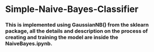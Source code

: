 # Simple-Naive-Bayes-Classifier

### This is implemented using GaussianNB() from the sklearn package, all the details and description on the process of creating and training the model are inside the  __NaiveBayes.ipynb__.

